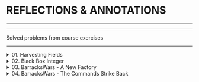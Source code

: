 # **REFLECTIONS & ANNOTATIONS**
----------
-------

Solved problems from course exercises

-----------------

<details>
<summary>01. Harvesting Fields </summary>

You are given a **RichSoilLand class** with lots of fields \(look at the provided skeleton\). Like the good farmer you are, you must harvest them. Harvesting means that you must print each field in a certain format \(see output).

**Input**

You will receive a maximum of 100 lines with one of the following commands:
-	**private** - print all private fields
-	**protected** - print all protected fields
-	**public** - print all public fields
-	**all** - print ALL declared fields
-	**HARVEST** - end the input

**Output**

For each command you must print the fields that have the given access modifier as described in the input section. The format in which the fields should be printed is:

>**"\<access modifier> \<field type> \<field name>"**

**Examples**

|  | Output                                                  |
| --- | --- |
| protected | protected String testString |
| HARVEST | protected double aDouble |
|  | protected byte testByte |
|  | protected StringBuilder aBuffer |
|  | protected BigInteger testBigNumber |
|  | protected float testFloat |
|  | protected Object testPredicate |
|  | protected Object fatherMotherObject |
|  | protected String moarString |
|  | protected Exception inheritableException |
|  | protected Stream moarStreamz |
||| 
| private | private int testInt |
| public | private long testLong |
| private | private Calendar aCalendar |
| HARVEST | private char testChar |
|  | private BigInteger testBigInt |
|  | private Thread aThread |
|  | private Object aPredicate |
|  | private Object hiddenObject |
|  | private String anotherString |
|  | private Exception internalException |
|  | private Stream secretStream |
|  | public double testDouble |
|  | public String aString |
|  | public StringBuilder aBuilder |
|  | public short testShort |
|  | public byte aByte |
|  | public float aFloat |
|  | public Thread testThread |
|  | public Object anObject |
|  | public int anotherIntBitesTheDust |
|  | public Exception justException |
|  | public Stream aStream |
|  | private int testInt |
|  | private long testLong |
|  | private Calendar aCalendar |
|  | private char testChar |
|  | private BigInteger testBigInt |
|  | private Thread aThread |
|  | private Object aPredicate |
|  | private Object hiddenObject |
|  | private String anotherString |
|  | private Exception internalException |
|  | private Stream secretStream |
|  | private int testInt |
|  | |
| all | public double testDouble |
| HARVEST | protected String testString |
|  | private long testLong |
|  | protected double aDouble |
|  | public String aString |
|  | private Calendar aCalendar |
|  | public StringBuilder aBuilder |
|  | private char testChar |
|  | public short testShort |
|  | protected byte testByte |
|  | public byte aByte |
|  | protected StringBuilder aBuffer |
|  | private BigInteger testBigInt |
|  | protected BigInteger testBigNumber |
|  | protected float testFloat |
|  | public float aFloat |
|  | private Thread aThread |
|  | public Thread testThread |
|  | private Object aPredicate |
|  | protected Object testPredicate |
|  | public Object anObject |
|  | private Object hiddenObject |
|  | protected Object fatherMotherObject |
|  | private String anotherString |
|  | protected String moarString |
|  | public int anotherIntBitesTheDust |
|  | private Exception internalException |
|  | protected Exception inheritableException |
|  | public Exception justException |
|  | public Stream aStream |
|  | protected Stream moarStreamz |
|  | private Stream secretStream |

[:baby_bottle: **SOLUTION**](https://github.com/SophiyaYO/ReflectionAndAnnotationExercise/tree/master/src/harvestingFields)

</details>

<details>
<summary>02. Black Box Integer</summary>

You are helping a buddy of yours who is still in the OOP Basics course - his name is Peshoslav (not to be mistaken with real people or trainers). He is rather slow and made a class with all private members. Your tasks are to instantiate an object from his class (always with start value 0) and then invoke the different methods it has. Your restriction is to not change anything in the class itself (consider it a black box). You can look at his class but don't touch anything! The class itself is called BlackBoxInt. It is a wrapper for the int primitive. The methods it has are:

![methodsIn](src/blackBoxInteger/methods.png)

**Input**

The input will consist of lines in the form:

>"**\<command name>_\<value>"**

**Example:** _add_115_

Input will always be valid and in the format described, so there is no need to check it explicitly. You stop receiving input when you encounter the command "END".

**Output**

Each command \(except the END one) should print the current value of innerValue of the BlackBoxInt object you instantiated. Don't cheat by overriding toString in the class - you must get the value from the private field.

**Examples**

Input | Output
---              | ---
add_999999 | 999999
subtract_19 | 999980
divide_4 | 249995
multiply_2 | 499990
rightShift_1 | 249995
leftShift_3 | 1999960
END |

[:sos: **SOLUTION**](src/blackBoxInteger/)

</details>

<details>
<summary>03. BarracksWars - A New Factory</summary>


You are given a small console based project called Barracks \(the code for it is included in the provided skeleton).

The general functionality the project has is adding new units to its repository and printing a report with statistics about the units currently in the repository. 
First let's go over the original task before the project was created:

**Input**

The input consists of commands each on a separate line. Commands that execute the functionality are:
-	**add** <Archer/Swordsman/Pikeman/{…}> - adds a unit to the repository.
-	**report** - prints a lexicological ordered statistic about the units in the repository.
-	**fight** - ends the input.

**Output**

**Each command except fight should print** output on the console.
-	add should print: "<Archer/Swordsman/Pikeman/{…}> added!"
-	report should print all the info in the repository in the format: "<UnitType> -> <UnitQuantity>", sorted by UnitType

**Constraints**

-	Input will consist of no more than 1000 lines
-	report command will never be given before any valid add command was provided

**Your task**

 1. You have to study the code of the project and figure out how it works. However, there are parts of it that are not implemented (left with TODOs (TODO window will be useful)). You must implement the functionality of the createUnit method in the UnitFactoryImpl class so that it creates a unit based on the unit type received as parameter. Implement it in such a way that whenever you add a new unit it will be creatable without the need to change anything in the UnitFactoryImpl class (psst - use reflection). You can use the approach called Simple Factory.
 
 2. Add two new unit classes \(there will be tests that require them) - Horseman with 50 health and 10 attack and Gunner with 20 health and 20 attack.
    If you do everything correctly for this problem, you should write code only in the factories and units packages.
    
**Examples**

Input            | Output
 ---  | ---
add Swordsman | Swordsman added!
add Archer | Archer added!
add Pikeman | Pikeman added!
report | Archer -> 1
add Pikeman | Pikeman -> 1
add Pikeman | Swordsman -> 1
report | Pikeman added!
fight | Pikeman added!
| | Archer -> 1
| | Pikeman -> 3
| | Swordsman -> 1
| |
add Pikeman | Pikeman added!
add Pikeman | Pikeman added!
add Gunner | Gunner added!
add Horseman | Horseman added!
add Archer | Archer added!
add Gunner | Gunner added!
add Gunner | Gunner added!
add Horseman | Horseman added!
report | Archer -> 1
fight | Gunner -> 3
| | Horseman -> 2
| | Pikeman -> 2


**:warning: the provided solution is implementing all the requirements from pr 03 to pr 05 including!
If you want the exact solution for this problem remove the unnecessary methods, fields, constructors and so on,
 or go through the initial commits or just do it by yourself it is easy peasy and I am sure you will manage to 
 do it by yourself :kiss:**

[:sos: **SOLUTION**](src/barracksWars/)

</details>

<details>
<summary>04. BarracksWars - The Commands Strike Back</summary>

As you might have noticed commands in the project from **Problem 3** are implemented via a switch case with method calls in the **Engine** class. Although this approach works it is flawed when you add a new command because you have to add a new case for it. In some projects you might not have access to the engine and this would not work. Imagine this project will be outsourced and the outsourcing firm will not have access to the engine. Make it so whenever they want to add a new command they won't have to change anything in the Engine.
To do so employ the design pattern called [Command Pattern](https://www.baeldung.com/java-command-pattern). Here is how the base \(abstract) command should look like:

![04](src/barracksWars/04.png)

Notice how all **commands that extend this one will have both a Repository and a UnitFactory** although not all of them need these. Leave it like this for this problem, because for the reflection to work **we need all constructors to accept the same parameters**. We will see how to go around this issue in Problem 5.

Once you've implemented the pattern add a new command. It will have the following syntax:
-	**retire** \<UnitType> - All it has to do is remove a unit of the provided type from the repository.
        -	If there are no such units currently in the repository **print: "No such units in repository."**
        -	If there is such a unit currently in the repository, **print: "\<UnitType> retired!"**

To implement this command, you will also have to implement a corresponding method in the UnitRepository.
If you do everything correctly for this problem, **_you should write/refactor code only in the core and data packages._**


**:warning: the provided solution is implementing all the requirements from pr 03 to pr 05 including!
If you want the exact solution for this problem remove the unnecessary methods, fields, constructors and so on,
or go through the initial commits or just do it by yourself it is easy peasy and I am sure you will manage to 
do it by yourself :kiss:**

Input | Output
--- | ---
retire Archer | No such units in repository.
add Pikeman | Pikeman added!
add Pikeman | Pikeman added!
add Gunner | Gunner added!
add Horseman | Horseman added!
add Archer | Archer added!
add Gunner | Gunner added!
add Gunner | Gunner added!
add Horseman | Horseman added!
report | Archer -> 1
retire Gunner | Gunner -> 3
retire Archer | Horseman -> 2
report | Pikeman -> 2
retire Swordsman | Gunner retired!
retire Archer | Archer retired!
fight | Archer -> 0
| | Gunner -> 2
| | Horseman -> 2
| | Pikeman -> 2
| | No such units in repository.
| | No such units in repository.

[:sos: **SOLUTION**](src/barracksWars)

</details>